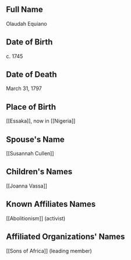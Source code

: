 ## Full Name
Olaudah Equiano

## Date of Birth
c. 1745

## Date of Death
March 31, 1797

## Place of Birth
[[Essaka]], now in [[Nigeria]]

## Spouse's Name
[[Susannah Cullen]]

## Children's Names
[[Joanna Vassa]]

## Known Affiliates Names
[[Abolitionism]] (activist)

## Affiliated Organizations' Names
[[Sons of Africa]] (leading member)